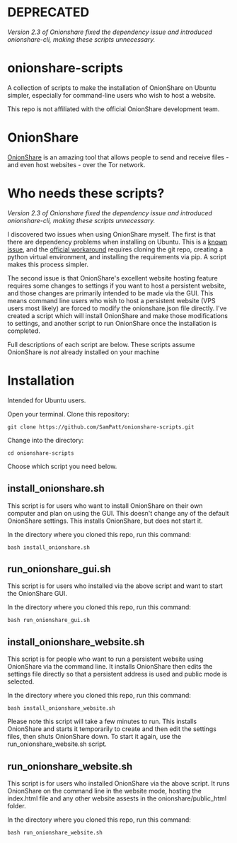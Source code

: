 # **DEPRECATED**

*Version 2.3 of Onionshare fixed the dependency issue and introduced onionshare-cli, making these scripts unnecessary.*

# onionshare-scripts

A collection of scripts to make the installation of OnionShare on Ubuntu simpler, especially for command-line users who wish to host a website.

This repo is not affiliated with the official OnionShare development team.

# OnionShare

[OnionShare](https://github.com/micahflee/onionshare) is an amazing tool that allows people to send and receive files - and even host websites - over the Tor network.

# Who needs these scripts?

*Version 2.3 of Onionshare fixed the dependency issue and introduced onionshare-cli, making these scripts unnecessary.*

I discovered two issues when using OnionShare myself. The first is that there are dependency problems when installing on Ubuntu. This is a [known issue](https://github.com/micahflee/onionshare/issues/1052), and the [official workaround](https://github.com/micahflee/onionshare/wiki/How-Do-I-Install-Onionshare#problem-installing-due-to-python3-flask-httpauth-package-dependency) requires cloning the git repo, creating a python virtual environment, and installing the requirements via pip. A script makes this process simpler.

The second issue is that OnionShare's excellent website hosting feature requires some changes to settings if you want to host a persistent website, and those changes are primarily intended to be made via the GUI. This means command line users who wish to host a persistent website (VPS users most likely) are forced to modify the onionshare.json file directly. I've created a script which will install OnionShare and make those modifications to settings, and another script to run OnionShare once the installation is completed.

Full descriptions of each script are below. These scripts assume OnionShare is _not_ already installed on your machine

# Installation

Intended for Ubuntu users. 

Open your terminal. Clone this repository:

`git clone https://github.com/SamPatt/onionshare-scripts.git`

Change into the directory:

`cd onionshare-scripts`

Choose which script you need below.

## install_onionshare.sh

This script is for users who want to install OnionShare on their own computer and plan on using the GUI. This doesn't change any of the default OnionShare settings. This installs OnionShare, but does not start it.

In the directory where you cloned this repo, run this command:

`bash install_onionshare.sh`

## run_onionshare_gui.sh

This script is for users who installed via the above script and want to start the OnionShare GUI.

In the directory where you cloned this repo, run this command:

`bash run_onionshare_gui.sh`

## install_onionshare_website.sh

This script is for people who want to run a persistent website using OnionShare via the command line. It installs OnionShare then edits the settings file directly so that a persistent address is used and public mode is selected.

In the directory where you cloned this repo, run this command:

`bash install_onionshare_website.sh`

Please note this script will take a few minutes to run. This installs OnionShare and starts it temporarily to create and then edit the settings files, then shuts OnionShare down. To start it again, use the run_onionshare_website.sh script.

## run_onionshare_website.sh

This script is for users who installed OnionShare via the above script. It runs OnionShare on the command line in the website mode, hosting the index.html file and any other website assests in the onionshare/public_html folder.

In the directory where you cloned this repo, run this command:

`bash run_onionshare_website.sh`
